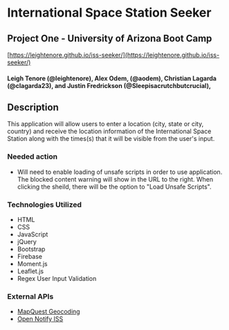 # International Space Station Seeker
## Project One - University of Arizona Boot Camp

[https://leightenore.github.io/iss-seeker/](https://leightenore.github.io/iss-seeker/)

#### Leigh Tenore (@leightenore), Alex Odem, (@aodem), Christian Lagarda (@clagarda23), and Justin Fredrickson (@Sleepisacrutchbutcrucial), 

## Description 

This application will allow users to enter a location (city, state or city, country) and receive the location information of the International Space Station along with the times(s) that it will be visible from the user's input. 

### Needed action

- Will need to enable loading of unsafe scripts in order to use application. The blocked content warning will show in the URL to the right. When clicking the sheild, there will be the option to "Load Unsafe Scripts". 

### Technologies Utilized

* HTML
* CSS
* JavaScript
* jQuery
* Bootstrap
* Firebase
* Moment.js
* Leaflet.js
* Regex User Input Validation

### External APIs

* [MapQuest Geocoding](https://developer.mapquest.com/documentation/geocoding-api/)
* [Open Notify ISS](http://open-notify.org/Open-Notify-API/)



